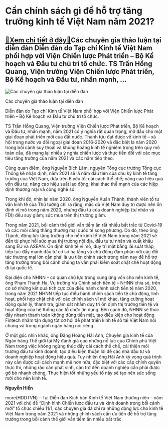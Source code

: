 Cần chính sách gì để hỗ trợ tăng trưởng kinh tế Việt Nam năm 2021?
==================================================================

[:gift:Xem chi tiết ở đây:gift:](https://hddtvn.com/can-chinh-sach-gi-de-ho-tro-tang-truong-kinh-te-viet-nam-nam-2021/)Các chuyên gia thảo luận tại diễn đàn Diễn đàn do Tạp chí Kinh tế Việt Nam phối hợp với Viện Chiến lược Phát triển – Bộ Kế hoạch và Đầu tư chủ trì tổ chức. TS Trần Hồng Quang, Viện trưởng Viện Chiến lược Phát triển, Bộ Kế hoạch và Đầu tư, nhấn mạnh, …
-----------------------------------------------------------------------------------------------------------------------------------------------------------------------------------------------------------------------------------------------------------





![Các chuyên gia thảo luận tại diễn đàn](https://hddtvn.com/wp-content/uploads/2021/01/0432_Toa_dam_11.1.jpg "Các chuyên gia thảo luận tại diễn đàn")


Các chuyên gia thảo luận tại diễn đàn



Diễn đàn do Tạp chí Kinh tế Việt Nam phối hợp với Viện Chiến lược Phát triển – Bộ Kế hoạch và Đầu tư chủ trì tổ chức.


TS Trần Hồng Quang, Viện trưởng Viện Chiến lược Phát triển, Bộ Kế hoạch và Đầu tư, nhấn mạnh, năm 2021 có ý nghĩa rất quan trọng, mở đầu cho một giai đoạn phát triển mới của đất nước. Thành tựu đạt được về kinh tế – xã hội trong nước và đối ngoại giai đoạn 2016-2020 và đặc biệt là năm 2020 trong bối cảnh suy thoái và khủng hoảng kinh tế nghiêm trọng trên quy mô toàn cầu, đã mang lại nhiều ý nghĩa chiến lược và thực tiễn đối với các mục tiêu tăng trưởng của năm 2021 và các năm tiếp theo.


Cùng quan điểm, ông Nguyễn Bích Lâm, nguyên Tổng cục trưởng Tổng cục Thống kê nhận định, năm 2021 sẽ là năm đầu tiên của chu kỳ kinh tế tăng trưởng của Việt Nam, dựa trên 6 yếu tố: cải cách thể chế; nâng cao hiệu quả vốn đầu tư; nâng cao hiệu suất lao động; khai thác thế mạnh của các hiệp định thương mại và công nghệ số.


Trong khi đó, nhìn lại năm 2020, ông Nguyễn Xuân Thành, thành viên tổ tư vấn kinh tế của Thủ tướng chỉ ra rằng, mặc dù Việt Nam duy trì được nền ổn định vĩ mô trong năm 2020, nhưng đầu tư của doanh nghiệp (tư nhân và FDI) đều suy giảm; sức mua trên thị trường giảm.


Trong năm 2021, bối cảnh thế giới vẫn tiềm ẩn rất nhiều bất trắc từ Covid-19 và các mối căng thẳng thương mại quốc tế song phương. Do đó, theo ông Thành, động lực tăng trưởng cho nền kinh tế Việt Nam trong năm 2021 sẽ đến từ phục hồi sức mua thị trường nội địa, đầu tư tư nhân và xuất khẩu sang EU và ASEAN. Ổn định kinh tế vĩ mô, duy trì mặt bằng lãi suất thấp, tiếp tục đẩy mạnh đầu tư cơ sở hạ tầng và chủ động đàm phán với các đối tác thương mại lớn cần phải là ưu tiên chính sách trong năm nay để hỗ trợ tăng trưởng trong bối cảnh chúng ta vẫn phải kiểm soát chặt chẽ hoạt động đi lại quốc tế.


Đại diện cho NHNN – cơ quan chủ lực trong cung ứng vốn cho nền kinh tế, ông Phạm Thanh Hà, Vụ trưởng Vụ Chính sách tiền tệ – NHNN chia sẻ, trên cơ sở những kết quả tích cực của điều hành chính sách tiền tệ năm 2020, trong năm 2021 NHNN tiếp tục điều hành chính sách tiền tệ chủ động, linh hoạt, phối hợp chặt chẽ với các chính sách vĩ mô khác, tăng cường hoạt động quản lý, thanh tra, giám sát nhằm duy trì ổn định thị trường tiền tệ và hoạt động của hệ thống các tổ chức tín dụng. Bên cạnh đó, NHNN sẽ thúc đẩy nhanh thanh toán không dùng tiền mặt, tạo điều kiện cho hoạt động Fintech nhằm tận dụng tốt cơ hội để phát triển kinh tế số tại Việt Nam nói chung và trong ngành ngân hàng nói riêng.


Ở một góc nhìn khác, ông Đặng Hoàng Hải Anh, Chuyên gia kinh tế của Ngân hàng Thế giới tại Mỹ đánh giá cao những nỗ lực của Chính phủ Việt Nam trong việc không ngừng thúc đẩy cải cách thể chế, cải thiện môi trường đầu tư kinh doanh, tạo điều kiện thuận lợi để các nhà đầu tư và doanh nghiệp hoạt động hiệu quả. Tuy nhiên ông Hải Anh kỳ vọng quá trình này cần được cải cách mạnh mẽ hơn nữa, đặc biệt với các cấp chính quyền thực thi, những rào cản phát sinh, cản trở đến doanh nghiệp cần phải được gỡ bỏ nhanh chóng. Thực hiện tốt những yếu tố này sẽ tạo nên sức sống mới cho nền kinh tế.




**Nguyễn Hiền**



more(HDDTVN) – Tại Diễn đàn Kịch bản Kinh tế Việt Nam thường niên – năm 2021 với chủ đề “Định hình Chiến lược đầu tư và kinh doanh trong bối cảnh mới” tổ chức chiều 11/1, các chuyên gia đã chỉ ra những động lực cho kinh tế Việt Nam trong năm 2021 và những chính sách cần ưu tiên để hỗ trợ tăng trưởng trong bối cảnh thế giới vẫn tiềm ẩn nhiều bất trắc.

